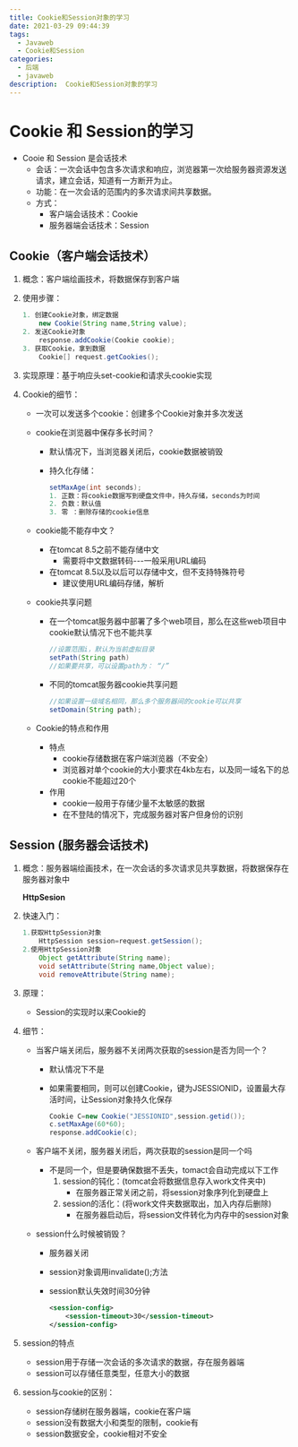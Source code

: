 ```yaml
---
title: Cookie和Session对象的学习
date: 2021-03-29 09:44:39
tags:
  - Javaweb
  - Cookie和Session
categories:
  - 后端
  - javaweb
description:  Cookie和Session对象的学习
---
```


# Cookie 和 Session的学习

+ Cooie 和 Session 是会话技术
    + 会话：一次会话中包含多次请求和响应，浏览器第一次给服务器资源发送请求，建立会话，知道有一方断开为止。
    + 功能：在一次会话的范围内的多次请求间共享数据。
    + 方式：
        + 客户端会话技术：Cookie
        + 服务器端会话技术：Session

## Cookie（客户端会话技术）

1. 概念：客户端绘画技术，将数据保存到客户端

2. 使用步骤：

    ```java
    1. 创建Cookie对象，绑定数据
        new Cookie(String name,String value);
    2. 发送Cookie对象
        response.addCookie(Cookie cookie);
    3. 获取Cookie，拿到数据
        Cookie[] request.getCookies();
    ```

3. 实现原理：基于响应头set-cookie和请求头cookie实现

     

4. Cookie的细节：

    + 一次可以发送多个cookie：创建多个Cookie对象并多次发送

    + cookie在浏览器中保存多长时间？

        + 默认情况下，当浏览器关闭后，cookie数据被销毁

        + 持久化存储：

            ```java
            setMaxAge(int seconds);
            1. 正数：将cookie数据写到硬盘文件中，持久存储，seconds为时间
            2. 负数：默认值
            3. 零 ：删除存储的cookie信息
            ```

    + cookie能不能存中文？

        + 在tomcat 8.5之前不能存储中文
            + 需要将中文数据转码---一般采用URL编码
        + 在tomcat 8.5以及以后可以存储中文，但不支持特殊符号
            + 建议使用URL编码存储，解析

    + cookie共享问题

        + 在一个tomcat服务器中部署了多个web项目，那么在这些web项目中cookie默认情况下也不能共享

            ```java
            //设置范围i，默认为当前虚拟目录
            setPath(String path)
            //如果要共享，可以设置path为： “/”
            ```

        + 不同的tomcat服务器cookie共享问题

            ```java
            //如果设置一级域名相同，那么多个服务器间的cookie可以共享
            setDomain(String path);
            ```

    + Cookie的特点和作用

        + 特点
            + cookie存储数据在客户端浏览器（不安全）
            + 浏览器对单个cookie的大小要求在4kb左右，以及同一域名下的总cookie不能超过20个
        + 作用
            + cookie一般用于存储少量不太敏感的数据
            + 在不登陆的情况下，完成服务器对客户但身份的识别



## Session  (服务器会话技术)

1. 概念：服务器端绘画技术，在一次会话的多次请求见共享数据，将数据保存在服务器对象中

    **HttpSesion**

2. 快速入门：

    ```java
    1.获取HttpSession对象
        HttpSession session=request.getSession();
    2.使用HttpSession对象
        Object getAttribute(String name);
    	void setAttribute(String name,Object value);
    	void removeAttribute(String name);
    ```

3. 原理：

    + Session的实现时以来Cookie的

4. 细节：

    + 当客户端关闭后，服务器不关闭两次获取的session是否为同一个？

        + 默认情况下不是

        + 如果需要相同，则可以创建Cookie，键为JSESSIONID，设置最大存活时间，让Session对象持久化保存

            ```java
            Cookie C=new Cookie("JESSIONID",session.getid());
            c.setMaxAge(60*60);
            response.addCookie(c);
            ```

    + 客户端不关闭，服务器关闭后，两次获取的session是同一个吗

        + 不是同一个，但是要确保数据不丢失，tomact会自动完成以下工作
            1. session的钝化：(tomcat会将数据信息存入work文件夹中)
                + 在服务器正常关闭之前，将session对象序列化到硬盘上
            2. session的活化：(将work文件夹数据取出，加入内存后删除)
                + 在服务器启动后，将session文件转化为内存中的session对象

    + session什么时候被销毁？

        + 服务器关闭

        + session对象调用invalidate();方法

        + session默认失效时间30分钟

            ```xml
            <session-config>
                <session-timeout>30</session-timeout>
            </session-config>
            ```

5. session的特点

    + session用于存储一次会话的多次请求的数据，存在服务器端
    + session可以存储任意类型，任意大小的数据

6. session与cookie的区别：

    + session存储树在服务器端，cookie在客户端
    + session没有数据大小和类型的限制，cookie有
    + session数据安全，cookie相对不安全